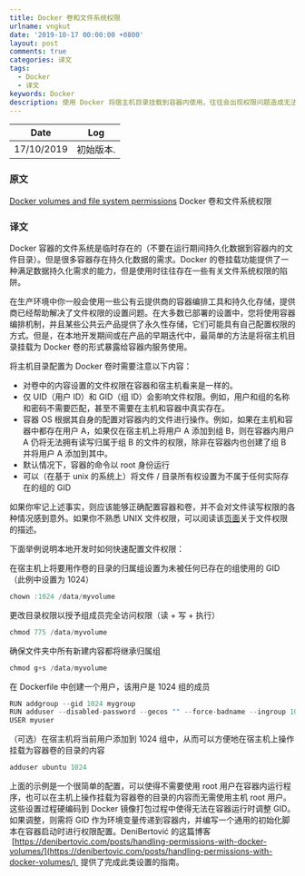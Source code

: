 ```yaml
---
title: Docker 卷和文件系统权限
urlname: vngkut
date: '2019-10-17 00:00:00 +0800'
layout: post
comments: true
categories: 译文
tags:
  - Docker
  - 译文
keywords: Docker
description: 使用 Docker 将宿主机目录挂载到容器内使用，往往会出现权限问题造成无法正常读写文件，这篇文章揭示了背后的原因。
---
```


|    Date    |    Log    |
| :--------: | :-------: |
| 17/10/2019 | 初始版本. |

### 原文

[Docker volumes and file system permissions](https://medium.com/@nielssj/docker-volumes-and-file-system-permissions-772c1aee23ca)
Docker 卷和文件系统权限

### 译文

Docker 容器的文件系统是临时存在的（不要在运行期间持久化数据到容器内的文件目录）。但是很多容器存在持久化数据的需求。Docker 的卷挂载功能提供了一种满足数据持久化需求的能力，但是使用时往往存在一些有关文件系统权限的陷阱。

在生产环境中你一般会使用一些公有云提供商的容器编排工具和持久化存储，提供商已经帮助解决了文件权限的设置问题。在大多数已部署的设置中，您将使用容器编排机制，并且某些公共云产品提供了永久性存储，它们可能具有自己配置权限的方式。但是，在本地开发期间或在产品的早期迭代中，最简单的方法是将宿主机目录挂载为 Docker 卷的形式暴露给容器内服务使用。

将主机目录配置为 Docker 卷时需要注意以下内容：

- 对卷中的内容设置的文件权限在容器和宿主机看来是一样的。
- 仅 UID（用户 ID）和 GID（组 ID）会影响文件权限。例如，用户和组的名称和密码不需要匹配，甚至不需要在主机和容器中真实存在。
- 容器 OS 根据其自身的配置对容器内的文件进行操作。例如，如果在主机和容器中都存在用户 A，如果仅在宿主机上将用户 A 添加到组 B，则在容器内用户 A 仍将无法拥有读写归属于组 B 的文件的权限，除非在容器内也创建了组 B 并将用户 A 添加到其中。
- 默认情况下，容器的命令以 root 身份运行
- 可以（在基于 unix 的系统上）将文件 / 目录所有权设置为不属于任何实际存在的组的 GID

如果你牢记上述事实，则应该能够正确配置容器和卷，并不会对文件读写权限的各种情况感到意外。如果你不熟悉 UNIX 文件权限，可以阅读该[页面](https://help.ubuntu.com/community/FilePermissions)关于文件权限的描述。

下面举例说明本地开发时如何快速配置文件权限：

在宿主机上将要用作卷的目录的归属组设置为未被任何已存在的组使用的 GID（此例中设置为 1024）

```go
chown :1024 /data/myvolume
```

更改目录权限以授予组成员完全访问权限（读 + 写 + 执行）

```go
chmod 775 /data/myvolume
```

确保文件夹中所有新建内容都将继承归属组

```go
chmod g+s /data/myvolume
```

在 Dockerfile 中创建一个用户，该用户是 1024 组的成员

```go
RUN addgroup --gid 1024 mygroup
RUN adduser --disabled-password --gecos "" --force-badname --ingroup 1024 myuser
USER myuser
```

（可选）在宿主机将当前用户添加到 1024 组中，从而可以方便地在宿主机上操作挂载为容器卷的目录的内容

```go
adduser ubuntu 1024
```

上面的示例是一个很简单的配置，可以使得不需要使用 root 用户在容器内运行程序，也可以在主机上操作挂载为容器卷的目录的内容而无需使用主机 root 用户。这些设置过程硬编码到 Docker 镜像打包过程中使得无法在容器运行时调整 GID。如果调整，则需将 GID 作为环境变量传递到容器内，并编写一个通用的初始化脚本在容器启动时进行权限配置。DeniBertović 的这篇博客  [https://denibertovic.com/posts/handling-permissions-with-docker-volumes/](https://denibertovic.com/posts/handling-permissions-with-docker-volumes/)  提供了完成此类设置的指南。
